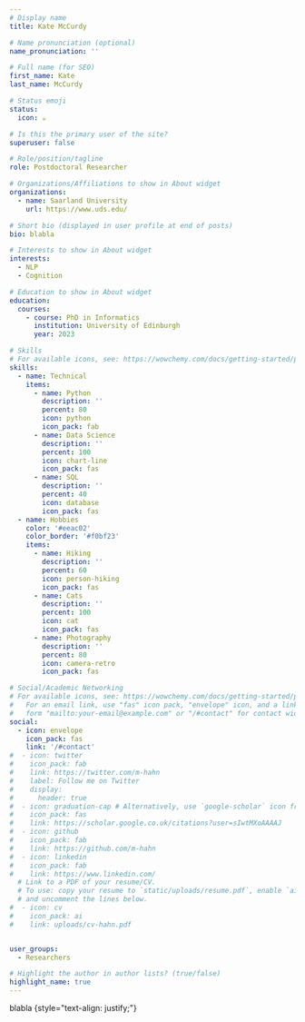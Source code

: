 ```yaml
---
# Display name
title: Kate McCurdy

# Name pronunciation (optional)
name_pronunciation: ''

# Full name (for SEO)
first_name: Kate
last_name: McCurdy

# Status emoji
status:
  icon: ☕️

# Is this the primary user of the site?
superuser: false

# Role/position/tagline
role: Postdoctoral Researcher

# Organizations/Affiliations to show in About widget
organizations:
  - name: Saarland University
    url: https://www.uds.edu/

# Short bio (displayed in user profile at end of posts)
bio: blabla

# Interests to show in About widget
interests:
  - NLP
  - Cognition

# Education to show in About widget
education:
  courses:
    - course: PhD in Informatics
      institution: University of Edinburgh
      year: 2023

# Skills
# For available icons, see: https://wowchemy.com/docs/getting-started/page-builder/#icons
skills:
  - name: Technical
    items:
      - name: Python
        description: ''
        percent: 80
        icon: python
        icon_pack: fab
      - name: Data Science
        description: ''
        percent: 100
        icon: chart-line
        icon_pack: fas
      - name: SQL
        description: ''
        percent: 40
        icon: database
        icon_pack: fas
  - name: Hobbies
    color: '#eeac02'
    color_border: '#f0bf23'
    items:
      - name: Hiking
        description: ''
        percent: 60
        icon: person-hiking
        icon_pack: fas
      - name: Cats
        description: ''
        percent: 100
        icon: cat
        icon_pack: fas
      - name: Photography
        description: ''
        percent: 80
        icon: camera-retro
        icon_pack: fas

# Social/Academic Networking
# For available icons, see: https://wowchemy.com/docs/getting-started/page-builder/#icons
#   For an email link, use "fas" icon pack, "envelope" icon, and a link in the
#   form "mailto:your-email@example.com" or "/#contact" for contact widget.
social:
  - icon: envelope
    icon_pack: fas
    link: '/#contact'
#  - icon: twitter
#    icon_pack: fab
#    link: https://twitter.com/m-hahn
#    label: Follow me on Twitter
#    display:
#      header: true
#  - icon: graduation-cap # Alternatively, use `google-scholar` icon from `ai` icon pack
#    icon_pack: fas
#    link: https://scholar.google.co.uk/citations?user=sIwtMXoAAAAJ
#  - icon: github
#    icon_pack: fab
#    link: https://github.com/m-hahn
#  - icon: linkedin
#    icon_pack: fab
#    link: https://www.linkedin.com/
  # Link to a PDF of your resume/CV.
  # To use: copy your resume to `static/uploads/resume.pdf`, enable `ai` icons in `params.yaml`,
  # and uncomment the lines below.
#  - icon: cv
#    icon_pack: ai
#    link: uploads/cv-hahn.pdf


user_groups:
  - Researchers

# Highlight the author in author lists? (true/false)
highlight_name: true
---
```


blabla
{style="text-align: justify;"}
